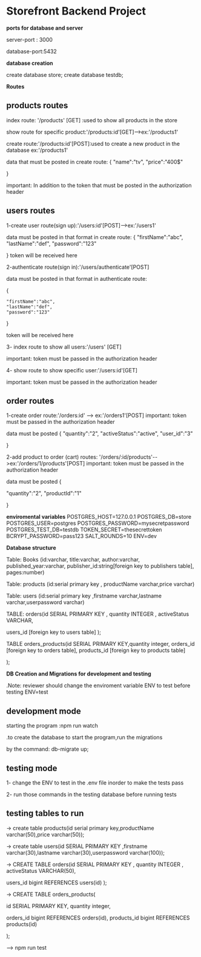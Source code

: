 # Storefront Backend Project


**ports for database and server**

server-port : 3000

database-port:5432




**database creation**

create database store;
create database testdb;




**Routes**
## products routes
 index route: '/products' [GET] :used to show all products in the store

 show route for specific product:'/products:id'[GET]-->ex:'/products1'

 create route:'/products:id'[POST]:used to create a new product in the database
 ex:'/products1'

 data that must be posted in create route:
 {
     "name":"tv",
     "price":"400$"

 }
 
important: In addition to the token that must be posted in the authorization header<bearer token>


## users routes



1-create user route(sign up):'/users:id'[POST]-->ex:'/users1'

data  must be posted in that format in create route:
{
    "firstName":"abc",
    "lastName":"def",
    "password":"123"
    
}
token will be received here

2-authenticate route(sign in):'/users/authenticate'[POST]

data must be posted in that format in authenticate route:

{

    "firstName":"abc",
    "lastName":"def",
    "password":"123"

}

token will be received here



3- index route to show all users:'/users' [GET]

important:  token must be passed in the authorization header<bearer token>

4- show route to show specific user:'/users:id'[GET]

important:  token must be passed in the authorization header<bearer token>



## order routes

1-create order route:'/orders:id' --> ex:'/orders1'[POST]
important:  token must be passed in the authorization header<bearer token>


data must be posted
{
    "quantity":"2",
    "activeStatus":"active",
    "user_id":"3"
    


}


2-add product to order (cart) routes: '/orders/:id/products'-->ex:'/orders/1/products'[POST]
important:  token must be passed in the authorization header<bearer token>

data must be posted {

  "quantity":"2",
  "productId":"1"


}


**enviromental variables**
POSTGRES_HOST=127.0.0.1
POSTGRES_DB=store
POSTGRES_USER=postgres
POSTGRES_PASSWORD=mysecretpassword
POSTGRES_TEST_DB=testdb
TOKEN_SECRET=thesecrettoken
BCRYPT_PASSWORD=pass123
SALT_ROUNDS=10
ENV=dev



**Database structure**

Table: Books (id:varchar, title:varchar, author:varchar, published_year:varchar, publisher_id:string[foreign key to publishers table], pages:number)


Table: products (id:serial primary key , productName varchar,price varchar)

Table: users (id:serial primary key ,firstname varchar,lastname varchar,userpassword  varchar)



 TABLE: orders(id SERIAL PRIMARY KEY , quantity INTEGER , activeStatus VARCHAR,

users_id [foreign key to users table]
 );




 TABLE orders_products(id SERIAL PRIMARY KEY,quantity integer,
 orders_id [foreign key to orders table],
products_id [foreign key to products table]

);





 **DB Creation and Migrations for development and testing**

.Note: reviewer should change the enviroment variable ENV to test before testing ENV=test

## development mode
starting the program :npm run watch


.to create the database to start the program,run the migrations

 by the command: db-migrate up;


## testing mode

1- change the ENV to test in the .env file  inorder to make the tests pass

2- run those commands in the testing database before running tests


## testing tables to run

-> create table products(id serial primary key,productName varchar(50),price varchar(50));


-> create table users(id SERIAL PRIMARY KEY ,firstname varchar(30),lastname varchar(30),userpassword varchar(100));

-> CREATE TABLE orders(id SERIAL PRIMARY KEY , quantity INTEGER , activeStatus VARCHAR(50),

users_id bigint REFERENCES users(id)
 );


-> 
CREATE TABLE orders_products(

id SERIAL PRIMARY KEY,
quantity integer,

orders_id bigint REFERENCES orders(id),
products_id bigint REFERENCES products(id)



);


--> npm run test





